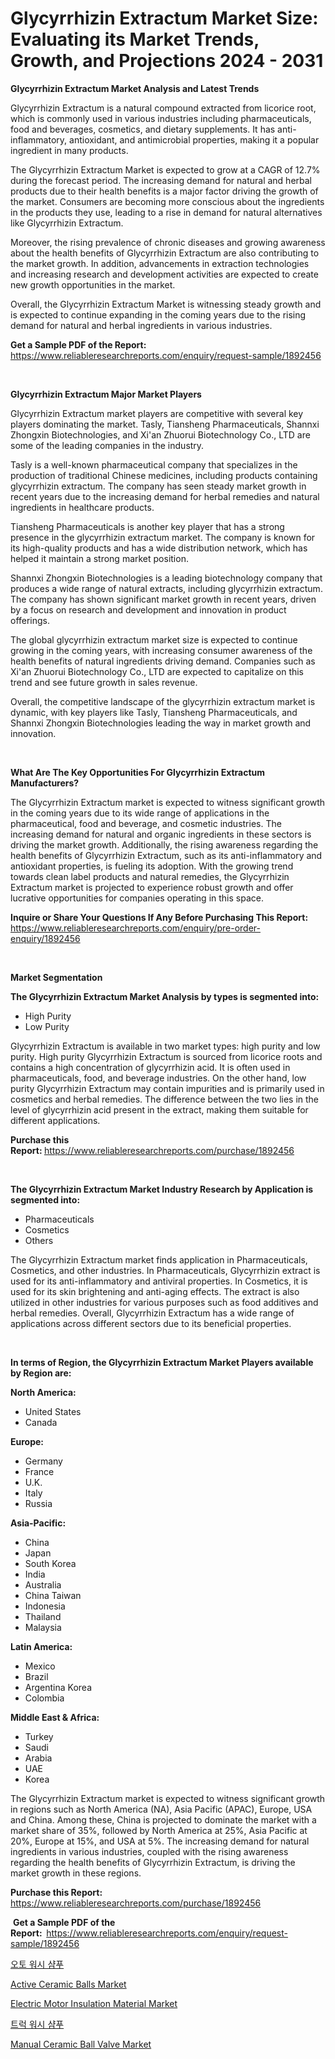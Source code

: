 <p><h1>Glycyrrhizin Extractum Market Size: Evaluating its Market Trends, Growth, and Projections 2024 - 2031</h1></p><p><strong>Glycyrrhizin Extractum Market Analysis and Latest Trends</strong></p>
<p><p>Glycyrrhizin Extractum is a natural compound extracted from licorice root, which is commonly used in various industries including pharmaceuticals, food and beverages, cosmetics, and dietary supplements. It has anti-inflammatory, antioxidant, and antimicrobial properties, making it a popular ingredient in many products.</p><p>The Glycyrrhizin Extractum Market is expected to grow at a CAGR of 12.7% during the forecast period. The increasing demand for natural and herbal products due to their health benefits is a major factor driving the growth of the market. Consumers are becoming more conscious about the ingredients in the products they use, leading to a rise in demand for natural alternatives like Glycyrrhizin Extractum.</p><p>Moreover, the rising prevalence of chronic diseases and growing awareness about the health benefits of Glycyrrhizin Extractum are also contributing to the market growth. In addition, advancements in extraction technologies and increasing research and development activities are expected to create new growth opportunities in the market.</p><p>Overall, the Glycyrrhizin Extractum Market is witnessing steady growth and is expected to continue expanding in the coming years due to the rising demand for natural and herbal ingredients in various industries.</p></p>
<p><strong>Get a Sample PDF of the Report:&nbsp;</strong> <a href="https://www.reliableresearchreports.com/enquiry/request-sample/1892456">https://www.reliableresearchreports.com/enquiry/request-sample/1892456</a></p>
<p>&nbsp;</p>
<p><strong>Glycyrrhizin Extractum Major Market Players</strong></p>
<p><p>Glycyrrhizin Extractum market players are competitive with several key players dominating the market. Tasly, Tiansheng Pharmaceuticals, Shannxi Zhongxin Biotechnologies, and Xi'an Zhuorui Biotechnology Co., LTD are some of the leading companies in the industry.</p><p>Tasly is a well-known pharmaceutical company that specializes in the production of traditional Chinese medicines, including products containing glycyrrhizin extractum. The company has seen steady market growth in recent years due to the increasing demand for herbal remedies and natural ingredients in healthcare products.</p><p>Tiansheng Pharmaceuticals is another key player that has a strong presence in the glycyrrhizin extractum market. The company is known for its high-quality products and has a wide distribution network, which has helped it maintain a strong market position.</p><p>Shannxi Zhongxin Biotechnologies is a leading biotechnology company that produces a wide range of natural extracts, including glycyrrhizin extractum. The company has shown significant market growth in recent years, driven by a focus on research and development and innovation in product offerings.</p><p>The global glycyrrhizin extractum market size is expected to continue growing in the coming years, with increasing consumer awareness of the health benefits of natural ingredients driving demand. Companies such as Xi'an Zhuorui Biotechnology Co., LTD are expected to capitalize on this trend and see future growth in sales revenue.</p><p>Overall, the competitive landscape of the glycyrrhizin extractum market is dynamic, with key players like Tasly, Tiansheng Pharmaceuticals, and Shannxi Zhongxin Biotechnologies leading the way in market growth and innovation.</p></p>
<p>&nbsp;</p>
<p><strong>What Are The Key Opportunities For Glycyrrhizin Extractum Manufacturers?</strong></p>
<p><p>The Glycyrrhizin Extractum market is expected to witness significant growth in the coming years due to its wide range of applications in the pharmaceutical, food and beverage, and cosmetic industries. The increasing demand for natural and organic ingredients in these sectors is driving the market growth. Additionally, the rising awareness regarding the health benefits of Glycyrrhizin Extractum, such as its anti-inflammatory and antioxidant properties, is fueling its adoption. With the growing trend towards clean label products and natural remedies, the Glycyrrhizin Extractum market is projected to experience robust growth and offer lucrative opportunities for companies operating in this space.</p></p>
<p><strong>Inquire or Share Your Questions If Any Before Purchasing This Report:</strong> <a href="https://www.reliableresearchreports.com/enquiry/pre-order-enquiry/1892456">https://www.reliableresearchreports.com/enquiry/pre-order-enquiry/1892456</a></p>
<p>&nbsp;</p>
<p><strong>Market Segmentation</strong></p>
<p><strong>The Glycyrrhizin Extractum Market Analysis by types is segmented into:</strong></p>
<p><ul><li>High Purity</li><li>Low Purity</li></ul></p>
<p><p>Glycyrrhizin Extractum is available in two market types: high purity and low purity. High purity Glycyrrhizin Extractum is sourced from licorice roots and contains a high concentration of glycyrrhizin acid. It is often used in pharmaceuticals, food, and beverage industries. On the other hand, low purity Glycyrrhizin Extractum may contain impurities and is primarily used in cosmetics and herbal remedies. The difference between the two lies in the level of glycyrrhizin acid present in the extract, making them suitable for different applications.</p></p>
<p><strong>Purchase this Report:&nbsp;</strong><a href="https://www.reliableresearchreports.com/purchase/1892456">https://www.reliableresearchreports.com/purchase/1892456</a></p>
<p>&nbsp;</p>
<p><strong>The Glycyrrhizin Extractum Market Industry Research by Application is segmented into:</strong></p>
<p><ul><li>Pharmaceuticals</li><li>Cosmetics</li><li>Others</li></ul></p>
<p><p>The Glycyrrhizin Extractum market finds application in Pharmaceuticals, Cosmetics, and other industries. In Pharmaceuticals, Glycyrrhizin extract is used for its anti-inflammatory and antiviral properties. In Cosmetics, it is used for its skin brightening and anti-aging effects. The extract is also utilized in other industries for various purposes such as food additives and herbal remedies. Overall, Glycyrrhizin Extractum has a wide range of applications across different sectors due to its beneficial properties.</p></p>
<p>&nbsp;</p>
<p><strong>In terms of Region, the Glycyrrhizin Extractum Market Players available by Region are:</strong></p>
<p>
    <p> <strong> North America: </strong>
        <ul>
            <li>United States</li>
            <li>Canada</li>
        </ul>
        </p> 
    <p> <strong> Europe: </strong>
        <ul>
            <li>Germany</li>
            <li>France</li>
            <li>U.K.</li>
            <li>Italy</li>
            <li>Russia</li>
        </ul>
        </p> 
    <p> <strong> Asia-Pacific: </strong>
        <ul>
            <li>China</li>
            <li>Japan</li>
            <li>South Korea</li>
            <li>India</li>
            <li>Australia</li>
            <li>China Taiwan</li>
            <li>Indonesia</li>
            <li>Thailand</li>
            <li>Malaysia</li>
        </ul>
        </p> 
    <p> <strong> Latin America: </strong>
        <ul>
            <li>Mexico</li>
            <li>Brazil</li>
            <li>Argentina Korea</li>
            <li>Colombia</li>
        </ul>
        </p> 
    <p> <strong> Middle East & Africa: </strong>
        <ul>
            <li>Turkey</li>
            <li>Saudi</li>
            <li>Arabia</li>
            <li>UAE</li>
            <li>Korea</li>
        </ul>
    </p>
    </p>
<p><p>The Glycyrrhizin Extractum market is expected to witness significant growth in regions such as North America (NA), Asia Pacific (APAC), Europe, USA and China. Among these, China is projected to dominate the market with a market share of 35%, followed by North America at 25%, Asia Pacific at 20%, Europe at 15%, and USA at 5%. The increasing demand for natural ingredients in various industries, coupled with the rising awareness regarding the health benefits of Glycyrrhizin Extractum, is driving the market growth in these regions.</p></p>
<p><strong>Purchase this Report: </strong><a href="https://www.reliableresearchreports.com/purchase/1892456">https://www.reliableresearchreports.com/purchase/1892456</a></p>
<p>&nbsp;<strong>Get a Sample PDF of the Report:&nbsp;&nbsp;</strong><a href="https://www.reliableresearchreports.com/enquiry/request-sample/1892456">https://www.reliableresearchreports.com/enquiry/request-sample/1892456</a></p>
<p><strong></strong></p>
<p><p><a href="https://medium.com/@arsila97/%EC%9E%90%EB%8F%99-%EC%84%B8%EC%B0%A8-%EC%83%B4%ED%91%B8-%EC%8B%9C%EC%9E%A5-%EA%B2%BD%EC%9F%81-%EB%B6%84%EC%84%9D-%EC%8B%9C%EC%9E%A5-%EB%8F%99%ED%96%A5-%EB%B0%8F-2031%EB%85%84%EA%B9%8C%EC%A7%80%EC%9D%98-%EC%98%88%EC%B8%A1-ffad7814402e">오토 워시 샴푸</a></p><p><a href="https://picayune-night-cbd.notion.site/Active-Ceramic-Balls-Market-with-the-goal-of-estimating-the-market-size-and-future-growth-potential--037617ee33cc460e8d13f2c88d1c3b6e">Active Ceramic Balls Market</a></p><p><a href="https://view.publitas.com/reportprime-1/electric-motor-insulation-material-market-size-evaluating-its-market-trends-growth-and-projections-2024-2031/">Electric Motor Insulation Material Market</a></p><p><a href="https://medium.com/@arsila97/%ED%8A%B8%EB%9F%AD-%EC%84%B8%EC%B0%A8-%EC%83%B4%ED%91%B8-%EC%8B%9C%EC%9E%A5-%EC%A0%84%EB%A7%9D-%EC%82%B0%EC%97%85-%EA%B0%9C%EC%9A%94-%EB%B0%8F-%EC%98%88%EC%B8%A1-2024%EB%85%84%EB%B6%80%ED%84%B0-2031%EB%85%84%EA%B9%8C%EC%A7%80-dffbc035d77a">트럭 워시 샴푸</a></p><p><a href="https://funky-papaya-cf4.notion.site/Manual-Ceramic-Ball-Valve-Market-A-Comprehensive-Report-of-its-Market-Share-Growth-Trends-2024--e09fed7157ec40e1b6bf75123efdaf1f">Manual Ceramic Ball Valve Market</a></p></p>